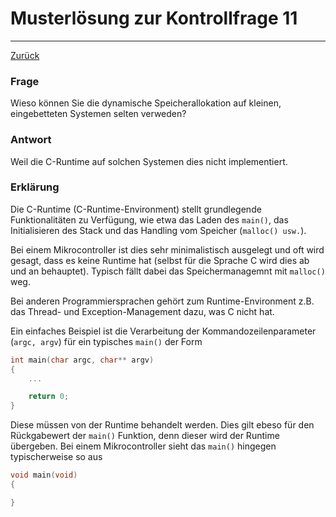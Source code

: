 # Musterlösung zur Kontrollfrage 11
---
[Zurück](README.md)

### Frage
Wieso können Sie die dynamische Speicherallokation auf kleinen,
eingebetteten Systemen selten verweden?

### Antwort
Weil die C-Runtime auf solchen Systemen dies nicht implementiert.

### Erklärung
Die C-Runtime (C-Runtime-Environment) stellt grundlegende Funktionalitäten
zu Verfügung, wie etwa das Laden des `main()`, das Initialisieren des
Stack und das Handling vom Speicher (`malloc() usw.`).

Bei einem Mikrocontroller ist dies sehr minimalistisch ausgelegt und oft
wird gesagt, dass es keine Runtime hat (selbst für die Sprache C wird dies
ab und an behauptet). Typisch fällt dabei das Speichermanagemnt mit 
`malloc()` weg.

Bei anderen Programmiersprachen gehört zum Runtime-Environment z.B. das
Thread- und Exception-Management dazu, was C nicht hat.

Ein einfaches Beispiel ist die Verarbeitung der Kommandozeilenparameter
(`argc, argv`) für ein typisches `main()` der Form
```c
int main(char argc, char** argv)
{
	...

	return 0;
}
```
Diese müssen von der Runtime behandelt werden. Dies gilt ebeso für den
Rückgabewert der `main()` Funktion, denn dieser wird der Runtime übergeben.
Bei einem Mikrocontroller sieht das `main()` hingegen typischerweise so aus
```c
void main(void)
{

}
```
